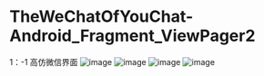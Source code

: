 # TheWeChatOfYouChat-Android_Fragment_ViewPager2
 1：-1 高仿微信界面
![image](https://user-images.githubusercontent.com/79641956/120056787-17ea4a80-c071-11eb-9620-7fc516d031d6.png)
![image](https://user-images.githubusercontent.com/79641956/120056790-1a4ca480-c071-11eb-8e22-57414858f215.png)
![image](https://user-images.githubusercontent.com/79641956/120056791-1b7dd180-c071-11eb-99d3-e3d7d0df9037.png)
![image](https://user-images.githubusercontent.com/79641956/120056793-1c166800-c071-11eb-8682-f708cb6755aa.png)

